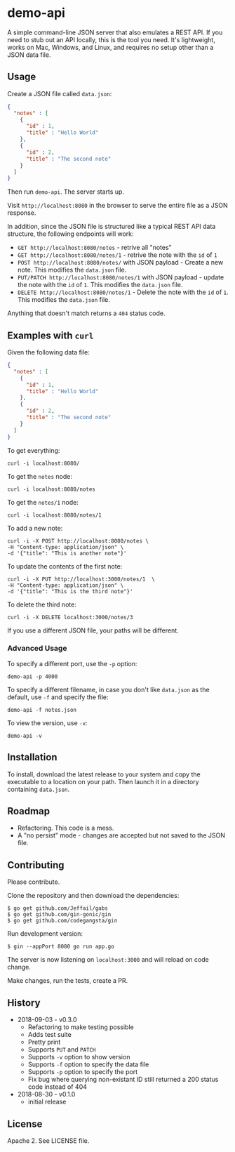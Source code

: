 # demo-api

A simple command-line JSON server that also emulates a REST API. If you need to stub out an API locally, this is the tool you need. It's lightweight, works on Mac, Windows, and Linux, and requires no setup other than a JSON data file. 

## Usage

Create a JSON file called `data.json`:

```json
{
  "notes" : [
    {
      "id" : 1,
      "title" : "Hello World"
    },
    {
      "id" : 2,
      "title" : "The second note"
    }
  ]
}
```

Then run `demo-api`.  The server starts up. 

Visit `http://localhost:8080` in the browser to serve the entire file as a JSON response.

In addition, since the JSON file is structured like a typical REST API data structure, the following endpoints will work:

* `GET http://localhost:8080/notes` - retrive all "notes"
* `GET http://localhost:8080/notes/1` - retrive the note with the `id`   of `1`
* `POST http://localhost:8080/notes/` with JSON payload - Create a new note. This modifies the `data.json` file.
* `PUT/PATCH http://localhost:8080/notes/1` with JSON payload - update the note with the `id`   of `1`. This modifies the `data.json` file.
* `DELETE http://localhost:8080/notes/1` - Delete the note with the `id`   of `1`. This modifies the `data.json` file.


Anything that doesn't match returns a `404` status code.

## Examples with `curl`

Given the following data file:


```json
{
  "notes" : [
    {
      "id" : 1,
      "title" : "Hello World"
    },
    {
      "id" : 2,
      "title" : "The second note"
    }
  ]
}
```

To get everything:

```
curl -i localhost:8080/
```

To get the `notes` node:


```
curl -i localhost:8080/notes
```

To get the `notes/1` node:


```
curl -i localhost:8080/notes/1
```

To add a new note:

```
curl -i -X POST http://localhost:8080/notes \
-H "Content-type: application/json" \
-d '{"title": "This is another note"}'
```

To update the contents of the first note:

```
curl -i -X PUT http://localhost:3000/notes/1  \
-H "Content-type: application/json" \
-d '{"title": "This is the third note"}'
```

To delete the third note:

```
curl -i -X DELETE localhost:3000/notes/3
```

If you use a different JSON file, your paths will be different.

### Advanced Usage

To specify a different port, use the `-p` option:

```
demo-api -p 4000
```

To specify a different filename, in case you don't like `data.json` as the default, use `-f` and specify the file:


```
demo-api -f notes.json
```

To view the version, use `-v`:

```
demo-api -v
```

## Installation

To install, download the latest release to your system and copy the executable to a location on your path. Then launch it in a directory containing `data.json`.


## Roadmap

* Refactoring. This code is a mess.
* A "no persist" mode - changes are accepted but not saved to the JSON file.

## Contributing

Please contribute.

Clone the repository and then download the dependencies:

```
$ go get github.com/Jeffail/gabs
$ go get github.com/gin-gonic/gin
$ go get github.com/codegangsta/gin
```

Run development version:

```
$ gin --appPort 8080 go run app.go
```

The server is now listening on `localhost:3000` and will reload on code change.

Make changes, run the tests, create a PR. 

## History

* 2018-09-03 - v0.3.0
  * Refactoring to make testing possible
  * Adds test suite
  * Pretty print
  * Supports `PUT` and `PATCH`
  * Supports `-v` option to show version
  * Supports `-f` option to specify the data file
  * Supports `-p` option to specify the port
  * Fix bug where querying non-existant ID still returned a 200 status code instead of 404
* 2018-08-30 - v0.1.0
  * initial release

## License

Apache 2. See LICENSE file.
